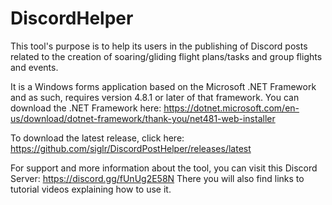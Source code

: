 # DiscordHelper
This tool's purpose is to help its users in the publishing of Discord posts related to the creation of soaring/gliding flight plans/tasks and group flights and events.

It is a Windows forms application based on the Microsoft .NET Framework and as such, requires version 4.8.1 or later of that framework.
You can download the .NET Framework here: https://dotnet.microsoft.com/en-us/download/dotnet-framework/thank-you/net481-web-installer

To download the latest release, click here: https://github.com/siglr/DiscordPostHelper/releases/latest

For support and more information about the tool, you can visit this Discord Server: https://discord.gg/fUnUg2E58N
There you will also find links to tutorial videos explaining how to use it.
